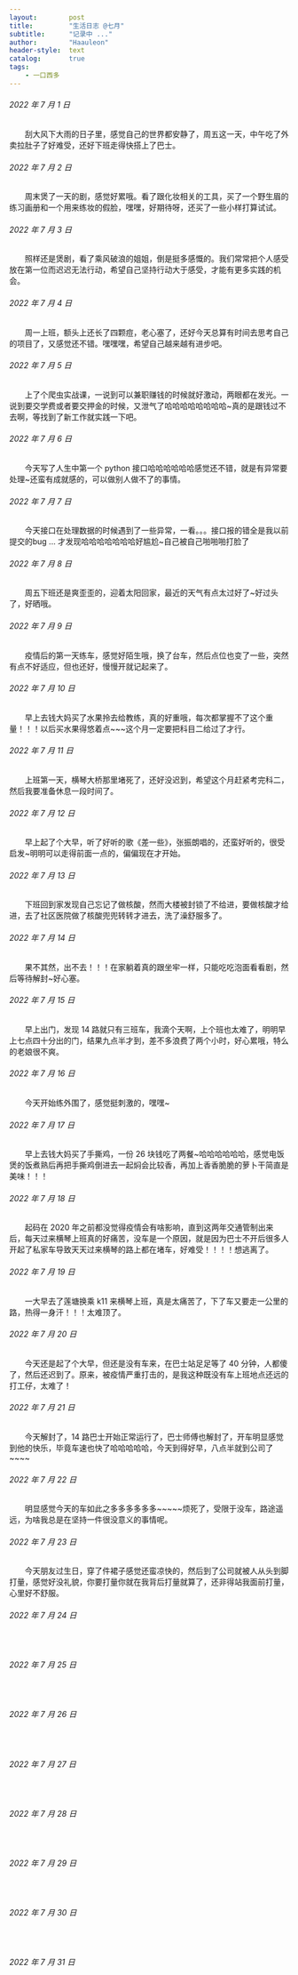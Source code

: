 ```yaml
---
layout:        post
title:         "生活日志 @七月"
subtitle:      "记录中 ..."
author:        "Haauleon"
header-style:  text
catalog:       true
tags:
    - 一口西多
---
```


###### 2022 年 7 月 1 日
&emsp;&emsp;刮大风下大雨的日子里，感觉自己的世界都安静了，周五这一天，中午吃了外卖拉肚子了好难受，还好下班走得快搭上了巴士。

###### 2022 年 7 月 2 日
&emsp;&emsp;周末煲了一天的剧，感觉好累哦。看了跟化妆相关的工具，买了一个野生眉的练习画册和一个用来练妆的假脸，嘿嘿，好期待呀，还买了一些小样打算试试。

###### 2022 年 7 月 3 日
&emsp;&emsp;照样还是煲剧，看了乘风破浪的姐姐，倒是挺多感慨的。我们常常把个人感受放在第一位而迟迟无法行动，希望自己坚持行动大于感受，才能有更多实践的机会。

###### 2022 年 7 月 4 日
&emsp;&emsp;周一上班，额头上还长了四颗痘，老心塞了，还好今天总算有时间去思考自己的项目了，又感觉还不错。嘿嘿嘿，希望自己越来越有进步吧。

###### 2022 年 7 月 5 日
&emsp;&emsp;上了个爬虫实战课，一说到可以兼职赚钱的时候就好激动，两眼都在发光。一说到要交学费或者要交押金的时候，又泄气了哈哈哈哈哈哈哈哈~真的是跟钱过不去啊，等找到了新工作就实践一下吧。

###### 2022 年 7 月 6 日
&emsp;&emsp;今天写了人生中第一个 python 接口哈哈哈哈哈哈感觉还不错，就是有异常要处理~还蛮有成就感的，可以做别人做不了的事情。

###### 2022 年 7 月 7 日
&emsp;&emsp;今天接口在处理数据的时候遇到了一些异常，一看。。。接口报的错全是我以前提交的bug ... 才发现哈哈哈哈哈哈哈好尴尬~自己被自己啪啪啪打脸了

###### 2022 年 7 月 8 日
&emsp;&emsp;周五下班还是爽歪歪的，迎着太阳回家，最近的天气有点太过好了~好过头了，好晒哦。

###### 2022 年 7 月 9 日
&emsp;&emsp;疫情后的第一天练车，感觉好陌生哦，换了台车，然后点位也变了一些，突然有点不好适应，但也还好，慢慢开就记起来了。

###### 2022 年 7 月 10 日
&emsp;&emsp;早上去钱大妈买了水果拎去给教练，真的好重哦，每次都掌握不了这个重量！！！以后买水果得悠着点~~~这个月一定要把科目二给过了才行。

###### 2022 年 7 月 11 日
&emsp;&emsp;上班第一天，横琴大桥那里堵死了，还好没迟到，希望这个月赶紧考完科二，然后我要准备休息一段时间了。

###### 2022 年 7 月 12 日
&emsp;&emsp;早上起了个大早，听了好听的歌《差一些》，张振朗唱的，还蛮好听的，很受启发~明明可以走得前面一点的，偏偏现在才开始。

###### 2022 年 7 月 13 日
&emsp;&emsp;下班回到家发现自己忘记了做核酸，然而大楼被封锁了不给进，要做核酸才给进，去了社区医院做了核酸兜兜转转才进去，洗了澡舒服多了。

###### 2022 年 7 月 14 日
&emsp;&emsp;果不其然，出不去！！！在家躺着真的跟坐牢一样，只能吃吃泡面看看剧，然后等待解封~好心塞。

###### 2022 年 7 月 15 日
&emsp;&emsp;早上出门，发现 14 路就只有三班车，我滴个天啊，上个班也太难了，明明早上七点四十分出的门，结果九点半才到，差不多浪费了两个小时，好心累哦，特么的老娘很不爽。

###### 2022 年 7 月 16 日
&emsp;&emsp;今天开始练外围了，感觉挺刺激的，嘿嘿~

###### 2022 年 7 月 17 日
&emsp;&emsp;早上去钱大妈买了手撕鸡，一份 26 块钱吃了两餐~哈哈哈哈哈哈，感觉电饭煲的饭煮熟后再把手撕鸡倒进去一起焖会比较香，再加上香香脆脆的萝卜干简直是美味！！！

###### 2022 年 7 月 18 日
&emsp;&emsp;起码在 2020 年之前都没觉得疫情会有啥影响，直到这两年交通管制出来后，每天过来横琴上班真的好痛苦，没车是一个原因，就是因为巴士不开后很多人开起了私家车导致天天过来横琴的路上都在堵车，好难受！！！！想逃离了。

###### 2022 年 7 月 19 日
&emsp;&emsp;一大早去了莲塘换乘 k11 来横琴上班，真是太痛苦了，下了车又要走一公里的路，热得一身汗！！！太难顶了。

###### 2022 年 7 月 20 日
&emsp;&emsp;今天还是起了个大早，但还是没有车来，在巴士站足足等了 40 分钟，人都傻了，然后还迟到了。原来，被疫情严重打击的，是我这种既没有车上班地点还远的打工仔，太难了！

###### 2022 年 7 月 21 日
&emsp;&emsp;今天解封了，14 路巴士开始正常运行了，巴士师傅也解封了，开车明显感觉到他的快乐，毕竟车速也快了哈哈哈哈哈，今天到得好早，八点半就到公司了~~~~

###### 2022 年 7 月 22 日
&emsp;&emsp;明显感觉今天的车如此之多多多多多多~~~~~烦死了，受限于没车，路途遥远，为啥我总是在坚持一件很没意义的事情呢。

###### 2022 年 7 月 23 日
&emsp;&emsp;今天朋友过生日，穿了件裙子感觉还蛮凉快的，然后到了公司就被人从头到脚打量，感觉好没礼貌，你要打量你就在我背后打量就算了，还非得站我面前打量，心里好不舒服。

###### 2022 年 7 月 24 日
&emsp;&emsp;

###### 2022 年 7 月 25 日
&emsp;&emsp;

###### 2022 年 7 月 26 日
&emsp;&emsp;

###### 2022 年 7 月 27 日
&emsp;&emsp;

###### 2022 年 7 月 28 日
&emsp;&emsp;

###### 2022 年 7 月 29 日
&emsp;&emsp;

###### 2022 年 7 月 30 日
&emsp;&emsp;

###### 2022 年 7 月 31 日
&emsp;&emsp;